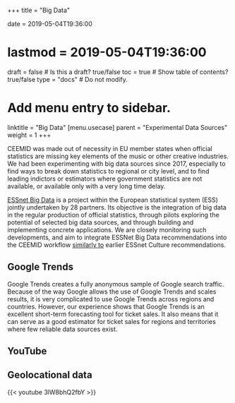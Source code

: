+++
title = "Big Data"

date = 2019-05-04T19:36:00
# lastmod = 2019-05-04T19:36:00

draft = false  # Is this a draft? true/false
toc = true  # Show table of contents? true/false
type = "docs"  # Do not modify.

# Add menu entry to sidebar.
linktitle = "Big Data"
[menu.usecase]
  parent = "Experimental Data Sources"
  weight = 1
+++

CEEMID was made out of necessity in EU member states when official statistics are missing key elements of the music or other creative industries.  We had been experimenting with big data sources since 2017, especially to find ways to break down statistics to regional or city level, and to find leading indictors or estimators where government statistics are not available, or available only with a very long time delay. 

[ESSnet Big Data](https://webgate.ec.europa.eu/fpfis/mwikis/essnetbigdata/index.php/Main_Page) is a project within the European statistical system (ESS) jointly undertaken by 28 partners. Its objective is the integration of big data in the regular production of official statistics, through pilots exploring the potential of selected big data sources, and through building and implementing concrete applications. We are closely monitoring such developments, and aim to integrate ESSNet Big Data recommendations into the CEEMID workflow [similarly to](/publication/creating_better_2015/) earlier ESSnet Culture recommendations.


## Google Trends

Google Trends creates a fully anonymous sample of Google search traffic. Because of the way Google allows the use of Google Trends and scales results, it is very complicated to use Google Trends across regions and countries.  However, our experience shows that Google Trends is an excellent short-term forecasting tool for ticket sales.  It also means that it can serve as a good estimator for ticket sales for regions and territories where few reliable data sources exist. 


## YouTube

## Geolocational data

{{< youtube 3lW8bhQ2fbY >}}


